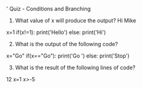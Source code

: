 ' Quiz - Conditions and Branching

1. What value of x will produce the output?
Hi
Mike

x=1
if(x!=1):
  print('Hello')
else:
  print('Hi')
  
2. What is the output of the following code?

x="Go"
if(x=="Go"):
  print('Go ')
else:
  print('Stop')

3. What is the result of the following lines of code?

12
x=1
x>-5
